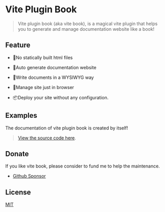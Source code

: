 # Vite Plugin Book

> Vite plugin book (aka vite book), is a magical vite plugin that helps you to generate and manage documentation website like a book!

## Feature

-   📓No statically built html files

-   🛫Auto generate documentation website

-   🍼Write documents in a WYSIWYG way

-   🧰Manage site just in browser

-   📦Deploy your site without any configuration.

## Examples

The documentation of vite plugin book is created by itself!

> [View the source code here](https://github.com/Saul-Mirone/vite-plugin-book/tree/main/gh-pages).

## Donate

If you like vite book, please consider to fund me to help the maintenance.

-   [Github Sponsor](https://github.com/sponsors/Saul-Mirone)

## License

[MIT](https://github.com/Saul-Mirone/vite-plugin-book/blob/main/LICENSE)
